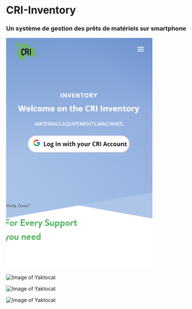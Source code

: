 # CRI-Inventory

### Un système de gestion des prêts de matériels sur smartphone

![Image of Yaktocat](/acceuil_1.png)

![Image of Yaktocat](CRI-Inventory/acceuil_2.png)

![Image of Yaktocat](CRI-Inventory/acceuil_3.png)

![Image of Yaktocat](CRI-Inventory/acceuil_4.png)
    
